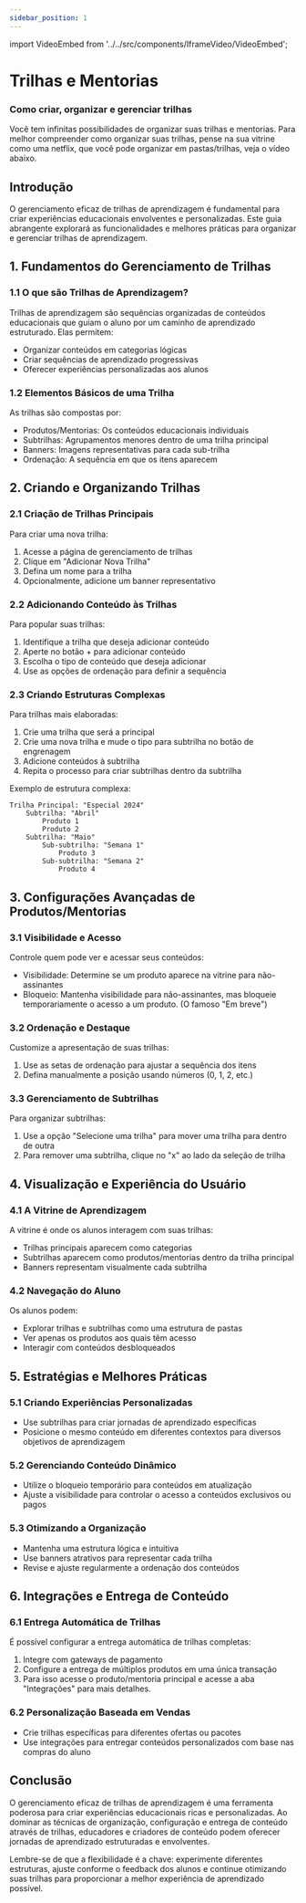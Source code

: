 ```yaml
---
sidebar_position: 1
---
```


import VideoEmbed from '../../src/components/IframeVideo/VideoEmbed';

# Trilhas e Mentorias

### Como criar, organizar e gerenciar trilhas
Você tem infinitas possibilidades de organizar suas trilhas e mentorias. Para melhor compreender como organizar suas trilhas, pense na sua vitrine como uma netflix, que você pode organizar em pastas/trilhas, veja o vídeo abaixo.

<VideoEmbed
  src="https://player.scaleup.com.br/embed/1bc43de3db5d0c6ff3a2643fdcba04d27f1ce2f9"
  title="Organização e Visibilidade de Produtos em Trilhas 🛒"
/>


## Introdução

O gerenciamento eficaz de trilhas de aprendizagem é fundamental para criar experiências educacionais envolventes e personalizadas. Este guia abrangente explorará as funcionalidades e melhores práticas para organizar e gerenciar trilhas de aprendizagem.

## 1. Fundamentos do Gerenciamento de Trilhas

### 1.1 O que são Trilhas de Aprendizagem?

Trilhas de aprendizagem são sequências organizadas de conteúdos educacionais que guiam o aluno por um caminho de aprendizado estruturado. Elas permitem:

- Organizar conteúdos em categorias lógicas
- Criar sequências de aprendizado progressivas
- Oferecer experiências personalizadas aos alunos

### 1.2 Elementos Básicos de uma Trilha

As trilhas são compostas por:

- Produtos/Mentorias: Os conteúdos educacionais individuais
- Subtrilhas: Agrupamentos menores dentro de uma trilha principal
- Banners: Imagens representativas para cada sub-trilha
- Ordenação: A sequência em que os itens aparecem

## 2. Criando e Organizando Trilhas

### 2.1 Criação de Trilhas Principais

Para criar uma nova trilha:

1. Acesse a página de gerenciamento de trilhas
2. Clique em "Adicionar Nova Trilha"
3. Defina um nome para a trilha
4. Opcionalmente, adicione um banner representativo

### 2.2 Adicionando Conteúdo às Trilhas

Para popular suas trilhas:

1. Identifique a trilha que deseja adicionar conteúdo
2. Aperte no botão + para adicionar conteúdo
3. Escolha o tipo de conteúdo que deseja adicionar
4. Use as opções de ordenação para definir a sequência

### 2.3 Criando Estruturas Complexas

Para trilhas mais elaboradas:

1. Crie uma trilha que será a principal
2. Crie uma nova trilha e mude o tipo para subtrilha no botão de engrenagem
3. Adicione conteúdos à subtrilha
4. Repita o processo para criar subtrilhas dentro da subtrilha

Exemplo de estrutura complexa:
```
Trilha Principal: "Especial 2024"
    Subtrilha: "Abril"
        Produto 1
        Produto 2
    Subtrilha: "Maio"
        Sub-subtrilha: "Semana 1"
            Produto 3
        Sub-subtrilha: "Semana 2"
            Produto 4
```

## 3. Configurações Avançadas de Produtos/Mentorias

### 3.1 Visibilidade e Acesso

Controle quem pode ver e acessar seus conteúdos:

- Visibilidade: Determine se um produto aparece na vitrine para não-assinantes
- Bloqueio: Mantenha visibilidade para não-assinantes, mas bloqueie temporariamente o acesso a um produto. (O famoso "Em breve")

### 3.2 Ordenação e Destaque

Customize a apresentação de suas trilhas:

1. Use as setas de ordenação para ajustar a sequência dos itens
2. Defina manualmente a posição usando números (0, 1, 2, etc.)

### 3.3 Gerenciamento de Subtrilhas

Para organizar subtrilhas:

1. Use a opção "Selecione uma trilha" para mover uma trilha para dentro de outra
2. Para remover uma subtrilha, clique no "x" ao lado da seleção de trilha

## 4. Visualização e Experiência do Usuário

### 4.1 A Vitrine de Aprendizagem

A vitrine é onde os alunos interagem com suas trilhas:

- Trilhas principais aparecem como categorias
- Subtrilhas aparecem como produtos/mentorias dentro da trilha principal
- Banners representam visualmente cada subtrilha

### 4.2 Navegação do Aluno

Os alunos podem:

- Explorar trilhas e subtrilhas como uma estrutura de pastas
- Ver apenas os produtos aos quais têm acesso
- Interagir com conteúdos desbloqueados

## 5. Estratégias e Melhores Práticas

### 5.1 Criando Experiências Personalizadas

- Use subtrilhas para criar jornadas de aprendizado específicas
- Posicione o mesmo conteúdo em diferentes contextos para diversos objetivos de aprendizagem

### 5.2 Gerenciando Conteúdo Dinâmico

- Utilize o bloqueio temporário para conteúdos em atualização
- Ajuste a visibilidade para controlar o acesso a conteúdos exclusivos ou pagos

### 5.3 Otimizando a Organização

- Mantenha uma estrutura lógica e intuitiva
- Use banners atrativos para representar cada trilha
- Revise e ajuste regularmente a ordenação dos conteúdos

## 6. Integrações e Entrega de Conteúdo

### 6.1 Entrega Automática de Trilhas

É possível configurar a entrega automática de trilhas completas:

1. Integre com gateways de pagamento
2. Configure a entrega de múltiplos produtos em uma única transação
3. Para isso acesse o produto/mentoria principal e acesse a aba "Integrações" para mais detalhes.

### 6.2 Personalização Baseada em Vendas

- Crie trilhas específicas para diferentes ofertas ou pacotes
- Use integrações para entregar conteúdos personalizados com base nas compras do aluno

## Conclusão

O gerenciamento eficaz de trilhas de aprendizagem é uma ferramenta poderosa para criar experiências educacionais ricas e personalizadas. Ao dominar as técnicas de organização, configuração e entrega de conteúdo através de trilhas, educadores e criadores de conteúdo podem oferecer jornadas de aprendizado estruturadas e envolventes.

Lembre-se de que a flexibilidade é a chave: experimente diferentes estruturas, ajuste conforme o feedback dos alunos e continue otimizando suas trilhas para proporcionar a melhor experiência de aprendizado possível.